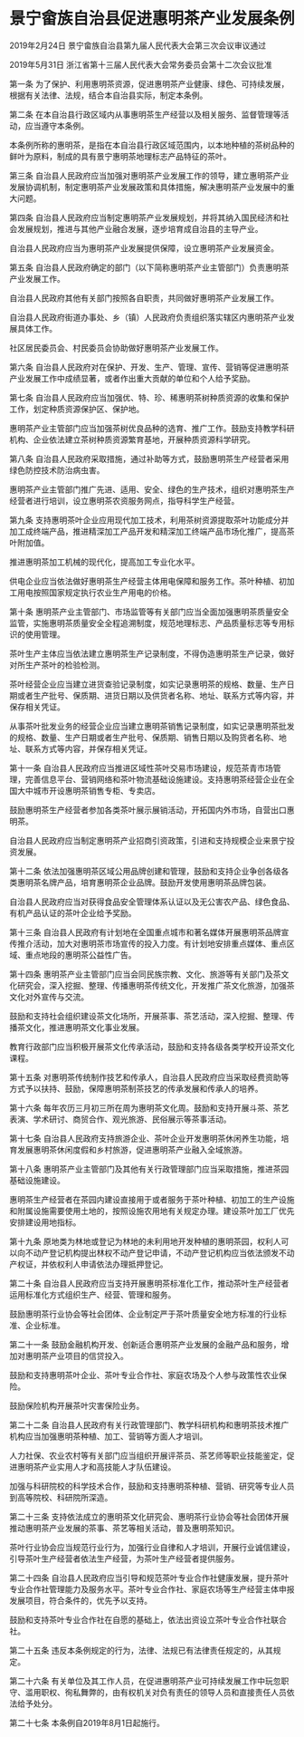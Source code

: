 # 景宁畲族自治县促进惠明茶产业发展条例

2019年2月24日 景宁畲族自治县第九届人民代表大会第三次会议审议通过

2019年5月31日 浙江省第十三届人民代表大会常务委员会第十二次会议批准

<!-- INFO END -->

第一条 为了保护、利用惠明茶资源，促进惠明茶产业健康、绿色、可持续发展，根据有关法律、法规，结合本自治县实际，制定本条例。

第二条 在本自治县行政区域内从事惠明茶生产经营以及相关服务、监督管理等活动，应当遵守本条例。

本条例所称的惠明茶，是指在本自治县行政区域范围内，以本地种植的茶树品种的鲜叶为原料，制成的具有景宁惠明茶地理标志产品特征的茶叶。

第三条 自治县人民政府应当加强对惠明茶产业发展工作的领导，建立惠明茶产业发展协调机制，制定惠明茶产业发展政策和具体措施，解决惠明茶产业发展中的重大问题。

第四条 自治县人民政府应当制定惠明茶产业发展规划，并将其纳入国民经济和社会发展规划，推进与其他产业融合发展，逐步培育成自治县的主导产业。

自治县人民政府应当为惠明茶产业发展提供保障，设立惠明茶产业发展资金。

第五条 自治县人民政府确定的部门（以下简称惠明茶产业主管部门）负责惠明茶产业发展工作。

自治县人民政府其他有关部门按照各自职责，共同做好惠明茶产业发展工作。

自治县人民政府街道办事处、乡（镇）人民政府负责组织落实辖区内惠明茶产业发展具体工作。

社区居民委员会、村民委员会协助做好惠明茶产业发展工作。

第六条 自治县人民政府对在保护、开发、生产、管理、宣传、营销等促进惠明茶产业发展工作中成绩显著，或者作出重大贡献的单位和个人给予奖励。

第七条 自治县人民政府应当加强优、特、珍、稀惠明茶树种质资源的收集和保护工作，划定种质资源保护区、保护地。

惠明茶产业主管部门应当加强茶树优良品种的选育、推广工作。鼓励支持教学科研机构、企业依法建立茶树种质资源繁育基地，开展种质资源科学研究。

第八条 自治县人民政府采取措施，通过补助等方式，鼓励惠明茶生产经营者采用绿色防控技术防治病虫害。

惠明茶产业主管部门推广先进、适用、安全、绿色的生产技术，组织对惠明茶生产经营者进行培训，设立惠明茶农资服务网点，指导科学生产经营。

第九条 支持惠明茶叶企业应用现代加工技术，利用茶树资源提取茶叶功能成分并加工成终端产品，推进精深加工产品开发和精深加工终端产品市场化推广，提高茶叶附加值。

推进惠明茶加工机械的现代化，提高加工专业化水平。

供电企业应当依法做好惠明茶生产经营主体用电保障和服务工作。茶叶种植、初加工用电按照国家规定执行农业生产用电的价格。

第十条 惠明茶产业主管部门、市场监管等有关部门应当全面加强惠明茶质量安全监管，实施惠明茶质量安全全程追溯制度，规范地理标志、产品质量标志等专用标识的使用管理。

茶叶生产主体应当依法建立惠明茶生产记录制度，不得伪造惠明茶生产记录，做好对所生产茶叶的检验检测。

茶叶经营企业应当建立进货查验记录制度，如实记录惠明茶的规格、数量、生产日期或者生产批号、保质期、进货日期以及供货者名称、地址、联系方式等内容，并保存相关凭证。

从事茶叶批发业务的经营企业应当建立惠明茶销售记录制度，如实记录惠明茶批发的规格、数量、生产日期或者生产批号、保质期、销售日期以及购货者名称、地址、联系方式等内容，并保存相关凭证。

第十一条 自治县人民政府应当推进区域性茶叶交易市场建设，规范茶青市场管理，完善信息平台、营销网络和茶叶物流基础设施建设。支持惠明茶经营企业在全国大中城市开设惠明茶销售专柜、专卖店。

鼓励惠明茶生产经营者参加各类茶叶展示展销活动，开拓国内外市场，自营出口惠明茶。

自治县人民政府应当制定惠明茶产业招商引资政策，引进和支持规模企业来景宁投资发展。

第十二条 依法加强惠明茶区域公用品牌创建和管理，鼓励和支持企业争创各级各类惠明茶名牌产品，培育惠明茶企业品牌。鼓励开发使用惠明茶品牌包装。

自治县人民政府应当对获得食品安全管理体系认证以及无公害农产品、绿色食品、有机产品认证的茶叶企业给予奖励。

第十三条 自治县人民政府有计划地在全国重点城市和著名媒体开展惠明茶品牌宣传推介活动，加大对惠明茶市场宣传的投入力度。有计划地安排重点媒体、重点区域、重点地段的惠明茶公益性广告。

第十四条 惠明茶产业主管部门应当会同民族宗教、文化、旅游等有关部门及茶文化研究会，深入挖掘、整理、传播惠明茶传统文化，开发推广茶文化旅游，加强茶文化对外宣传与交流。

鼓励和支持社会组织建设茶文化场所，开展茶事、茶艺活动，深入挖掘、整理、传播茶文化，推进惠明茶文化事业发展。

教育行政部门应当积极开展茶文化传承活动，鼓励和支持各级各类学校开设茶文化课程。

第十五条 对惠明茶传统制作技艺和传承人，自治县人民政府应当采取经费资助等方式予以扶持、鼓励，保障惠明茶制茶技艺的传承发展和传承人的培养。

第十六条 每年农历三月初三所在周为惠明茶文化周。鼓励和支持开展斗茶、茶艺表演、学术研讨、商贸合作、观光旅游、民俗展示等茶事活动。

第十七条 自治县人民政府支持旅游企业、茶叶企业开发惠明茶休闲养生功能，培育发展惠明茶休闲度假和乡村旅游，促进惠明茶产业融入全域旅游。

第十八条 惠明茶产业主管部门及其他有关行政管理部门应当采取措施，推进茶园基础设施建设。

惠明茶生产经营者在茶园内建设直接用于或者服务于茶叶种植、初加工的生产设施和附属设施需要使用土地的，按照设施农用地有关规定办理。建设茶叶加工厂优先安排建设用地指标。

第十九条 原地类为林地或登记为林地的未利用地开发种植的惠明茶园，权利人可以向不动产登记机构提出林权不动产登记申请，不动产登记机构应当依法颁发不动产权证，并依权利人申请依法办理抵押登记。

第二十条 自治县人民政府应当支持开展惠明茶标准化工作，推动茶叶生产经营者运用标准化方式组织生产、经营、管理和服务。

鼓励惠明茶行业协会等社会团体、企业制定严于茶叶质量安全地方标准的行业标准、企业标准。

第二十一条 鼓励金融机构开发、创新适合惠明茶产业发展的金融产品和服务，增加对惠明茶产业项目的信贷投入。

鼓励和支持惠明茶叶企业、茶叶专业合作社、家庭农场及个人参与政策性农业保险。

鼓励保险机构开展茶叶灾害保险业务。

第二十二条 自治县人民政府有关行政管理部门、教学科研机构和惠明茶技术推广机构应当加强惠明茶种植、加工、营销等方面人才培训。

人力社保、农业农村等有关部门应当组织开展评茶员、茶艺师等职业技能鉴定，促进惠明茶产业实用人才和高技能人才队伍建设。

加强与科研院校的科学技术合作，鼓励和支持惠明茶种植、营销、研究等专业人员到高等院校、科研院所深造。

第二十三条 支持依法成立的惠明茶文化研究会、惠明茶行业协会等社会团体开展推动惠明茶产业发展的茶事、茶艺等相关活动，普及惠明茶知识。

茶叶行业协会应当规范行业行为，加强行业自律和人才培训，开展行业诚信建设，引导茶叶生产经营者依法生产经营，为茶叶生产经营者提供服务。

第二十四条 自治县人民政府应当引导和规范茶叶专业合作社健康发展，提升茶叶专业合作社管理能力及服务水平。茶叶专业合作社、家庭农场等生产经营主体申报发展项目，符合条件的，优先予以支持。

鼓励和支持茶叶专业合作社在自愿的基础上，依法出资设立茶叶专业合作社联合社。

第二十五条 违反本条例规定的行为，法律、法规已有法律责任规定的，从其规定。

第二十六条 有关单位及其工作人员，在促进惠明茶产业可持续发展工作中玩忽职守、滥用职权、徇私舞弊的，由有权机关对负有责任的领导人员和直接责任人员依法给予处分。

第二十七条 本条例自2019年8月1日起施行。

